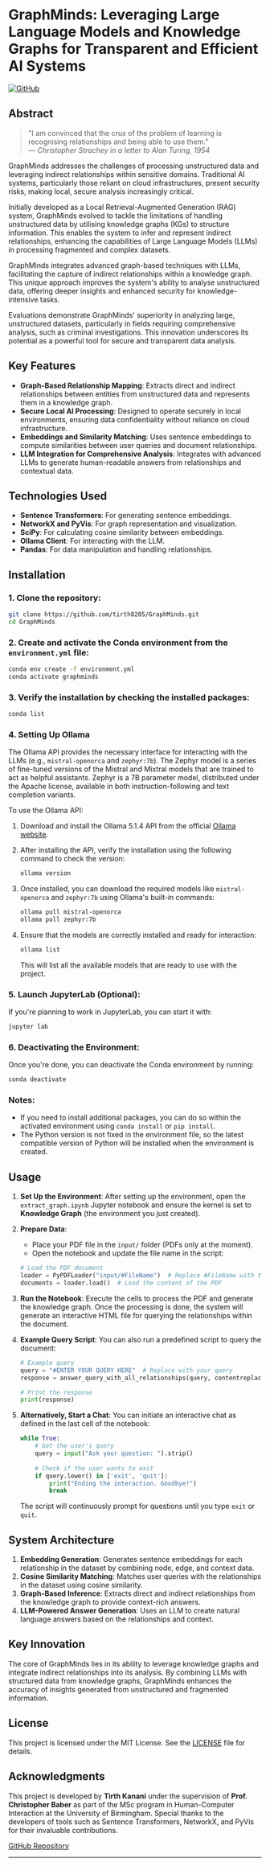 # GraphMinds: Leveraging Large Language Models and Knowledge Graphs for Transparent and Efficient AI Systems

[![GitHub](https://img.shields.io/badge/Project-GraphMinds-blue)](https://github.com/tirth8205/GraphMinds.git)

## Abstract

> "I am convinced that the crux of the problem of learning is recognising relationships and being able to use them."  
> — _Christopher Strachey in a letter to Alan Turing, 1954_

GraphMinds addresses the challenges of processing unstructured data and leveraging indirect relationships within sensitive domains. Traditional AI systems, particularly those reliant on cloud infrastructures, present security risks, making local, secure analysis increasingly critical.

Initially developed as a Local Retrieval-Augmented Generation (RAG) system, GraphMinds evolved to tackle the limitations of handling unstructured data by utilising knowledge graphs (KGs) to structure information. This enables the system to infer and represent indirect relationships, enhancing the capabilities of Large Language Models (LLMs) in processing fragmented and complex datasets.

GraphMinds integrates advanced graph-based techniques with LLMs, facilitating the capture of indirect relationships within a knowledge graph. This unique approach improves the system's ability to analyse unstructured data, offering deeper insights and enhanced security for knowledge-intensive tasks. 

Evaluations demonstrate GraphMinds' superiority in analyzing large, unstructured datasets, particularly in fields requiring comprehensive analysis, such as criminal investigations. This innovation underscores its potential as a powerful tool for secure and transparent data analysis.

## Key Features

- **Graph-Based Relationship Mapping**: Extracts direct and indirect relationships between entities from unstructured data and represents them in a knowledge graph.
- **Secure Local AI Processing**: Designed to operate securely in local environments, ensuring data confidentiality without reliance on cloud infrastructure.
- **Embeddings and Similarity Matching**: Uses sentence embeddings to compute similarities between user queries and document relationships.
- **LLM Integration for Comprehensive Analysis**: Integrates with advanced LLMs to generate human-readable answers from relationships and contextual data.

## Technologies Used

- **Sentence Transformers**: For generating sentence embeddings.
- **NetworkX and PyVis**: For graph representation and visualization.
- **SciPy**: For calculating cosine similarity between embeddings.
- **Ollama Client**: For interacting with the LLM.
- **Pandas**: For data manipulation and handling relationships.


## Installation

### 1. Clone the repository:
   ```bash
   git clone https://github.com/tirth8205/GraphMinds.git
   cd GraphMinds
   ```

### 2. Create and activate the Conda environment from the `environment.yml` file:
   ```bash
   conda env create -f environment.yml
   conda activate graphminds
   ```

### 3. Verify the installation by checking the installed packages:
   ```bash
   conda list
   ```

### 4. Setting Up Ollama

The Ollama API provides the necessary interface for interacting with the LLMs (e.g., `mistral-openorca` and `zephyr:7b`). The Zephyr model is a series of fine-tuned versions of the Mistral and Mixtral models that are trained to act as helpful assistants. Zephyr is a 7B parameter model, distributed under the Apache license, available in both instruction-following and text completion variants.

To use the Ollama API:

1. Download and install the Ollama 5.1.4 API from the official [Ollama website](https://ollama.com/download).

2. After installing the API, verify the installation using the following command to check the version:

   ```bash
   ollama version
   ```

3. Once installed, you can download the required models like `mistral-openorca` and `zephyr:7b` using Ollama's built-in commands:

   ```bash
   ollama pull mistral-openorca
   ollama pull zephyr:7b
   ```

4. Ensure that the models are correctly installed and ready for interaction:

   ```bash
   ollama list
   ```

   This will list all the available models that are ready to use with the project.

### 5. Launch JupyterLab (Optional):
   If you're planning to work in JupyterLab, you can start it with:
   ```bash
   jupyter lab
   ```

### 6. Deactivating the Environment:
   Once you're done, you can deactivate the Conda environment by running:
   ```bash
   conda deactivate
   ```

### Notes:
- If you need to install additional packages, you can do so within the activated environment using `conda install` or `pip install`.
- The Python version is not fixed in the environment file, so the latest compatible version of Python will be installed when the environment is created.


## Usage

1. **Set Up the Environment**: After setting up the environment, open the `extract_graph.ipynb` Jupyter notebook and ensure the kernel is set to **Knowledge Graph** (the environment you just created).

2. **Prepare Data**: 
   - Place your PDF file in the `input/` folder (PDFs only at the moment).
   - Open the notebook and update the file name in the script:

   ```python
   # Load the PDF document
   loader = PyPDFLoader("input/#FileName")  # Replace #FileName with the name of your PDF file
   documents = loader.load()  # Load the content of the PDF
   ```

3. **Run the Notebook**: Execute the cells to process the PDF and generate the knowledge graph. Once the processing is done, the system will generate an interactive HTML file for querying the relationships within the document.


4. **Example Query Script**:
   You can also run a predefined script to query the document:

   ```python
   # Example query
   query = "#ENTER YOUR QUERY HERE"  # Replace with your query
   response = answer_query_with_all_relationships(query, contentreplacedforchunk_dfg, df)

   # Print the response
   print(response)
   ```

5. **Alternatively, Start a Chat**: You can initiate an interactive chat as defined in the last cell of the notebook:

   ```python
   while True:
       # Get the user's query
       query = input("Ask your question: ").strip()
       
       # Check if the user wants to exit
       if query.lower() in ['exit', 'quit']:
           print("Ending the interaction. Goodbye!")
           break
   ```

   The script will continuously prompt for questions until you type `exit` or `quit`.



## System Architecture

1. **Embedding Generation**: Generates sentence embeddings for each relationship in the dataset by combining node, edge, and context data.
2. **Cosine Similarity Matching**: Matches user queries with the relationships in the dataset using cosine similarity.
3. **Graph-Based Inference**: Extracts direct and indirect relationships from the knowledge graph to provide context-rich answers.
4. **LLM-Powered Answer Generation**: Uses an LLM to create natural language answers based on the relationships and context.

## Key Innovation

The core of GraphMinds lies in its ability to leverage knowledge graphs and integrate indirect relationships into its analysis. By combining LLMs with structured data from knowledge graphs, GraphMinds enhances the accuracy of insights generated from unstructured and fragmented information.

## License

This project is licensed under the MIT License. See the [LICENSE](LICENSE) file for details.

## Acknowledgments

This project is developed by **Tirth Kanani** under the supervision of **Prof. Christopher Baber** as part of the MSc program in Human-Computer Interaction at the University of Birmingham. Special thanks to the developers of tools such as Sentence Transformers, NetworkX, and PyVis for their invaluable contributions.

[GitHub Repository](https://github.com/tirth8205/GraphMinds.git)

---
